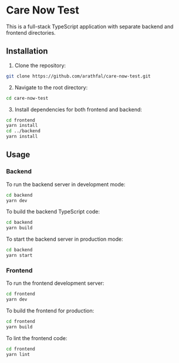 # Care Now Test

This is a full-stack TypeScript application with separate backend and frontend directories.

## Installation

1. Clone the repository:

```bash
git clone https://github.com/arathfal/care-now-test.git
```

2. Navigate to the root directory:

```bash
cd care-now-test
```

3. Install dependencies for both frontend and backend:

```bash
cd frontend
yarn install
cd ../backend
yarn install
```

## Usage

### Backend

To run the backend server in development mode:

```bash
cd backend
yarn dev
```

To build the backend TypeScript code:

```bash
cd backend
yarn build
```

To start the backend server in production mode:

```bash
cd backend
yarn start
```

### Frontend

To run the frontend development server:

```bash
cd frontend
yarn dev
```

To build the frontend for production:

```bash
cd frontend
yarn build
```

To lint the frontend code:

```bash
cd frontend
yarn lint
```

